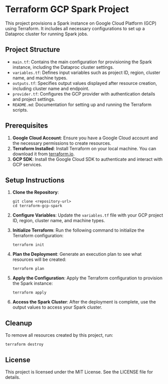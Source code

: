 # Terraform GCP Spark Project

This project provisions a Spark instance on Google Cloud Platform (GCP) using Terraform. It includes all necessary configurations to set up a Dataproc cluster for running Spark jobs.

## Project Structure

- `main.tf`: Contains the main configuration for provisioning the Spark instance, including the Dataproc cluster settings.
- `variables.tf`: Defines input variables such as project ID, region, cluster name, and machine types.
- `outputs.tf`: Specifies output values displayed after resource creation, including cluster name and endpoint.
- `provider.tf`: Configures the GCP provider with authentication details and project settings.
- `README.md`: Documentation for setting up and running the Terraform scripts.

## Prerequisites

1. **Google Cloud Account**: Ensure you have a Google Cloud account and the necessary permissions to create resources.
2. **Terraform Installed**: Install Terraform on your local machine. You can download it from [terraform.io](https://www.terraform.io/downloads.html).
3. **GCP SDK**: Install the Google Cloud SDK to authenticate and interact with GCP services.

## Setup Instructions

1. **Clone the Repository**:
   ```
   git clone <repository-url>
   cd terraform-gcp-spark
   ```

2. **Configure Variables**:
   Update the `variables.tf` file with your GCP project ID, region, cluster name, and machine types.

3. **Initialize Terraform**:
   Run the following command to initialize the Terraform configuration:
   ```
   terraform init
   ```

4. **Plan the Deployment**:
   Generate an execution plan to see what resources will be created:
   ```
   terraform plan
   ```

5. **Apply the Configuration**:
   Apply the Terraform configuration to provision the Spark instance:
   ```
   terraform apply
   ```

6. **Access the Spark Cluster**:
   After the deployment is complete, use the output values to access your Spark cluster.

## Cleanup

To remove all resources created by this project, run:
```
terraform destroy
```

## License

This project is licensed under the MIT License. See the LICENSE file for details.